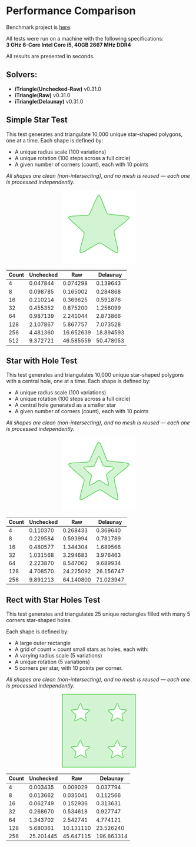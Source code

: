 # Performance Comparison

Benchmark project is [here](https://github.com/iShape-Rust/iTriangle/tree/main/performance).

All tests were run on a machine with the following specifications:  
**3 GHz 6-Core Intel Core i5, 40GB 2667 MHz DDR4**  

All results are presented in seconds.

## Solvers:

- **iTriangle(Unchecked-Raw)** v0.31.0
- **iTriangle(Raw)** v0.31.0
- **iTriangle(Delaunay)** v0.31.0


## Simple Star Test

This test generates and triangulate 10,000 unique star-shaped polygons, one at a time.
Each shape is defined by:

- A unique radius scale (100 variations)
- A unique rotation (100 steps across a full circle)
- A given number of corners (count), each with 10 points

_All shapes are clean (non-intersecting), and no mesh is reused — each one is processed independently._

<p align="center">
  <img src="test_0.svg" width="200"/>
</p>

| Count   | Unchecked    | Raw           | Delaunay
|---------|--------------|---------------|--------------|
| 4       | 0.047844     | 0.074298      | 0.139643     |
| 8       | 0.098785     | 0.165002      | 0.284868     |
| 16      | 0.210214     | 0.369625      | 0.591876     |
| 32      | 0.455352     | 0.875200      | 1.256099     |
| 64      | 0.987139     | 2.241044      | 2.873866     |
| 128     | 2.107867     | 5.867757      | 7.073528     |
| 256     | 4.481360     | 16.652639     | 18.894593    |
| 512     | 9.372721     | 46.585559     | 50.478053    |

## Star with Hole Test

This test generates and triangulates 10,000 unique star-shaped polygons with a central hole, one at a time.
Each shape is defined by:

- A unique radius scale (100 variations)
- A unique rotation (100 steps across a full circle)
- A central hole generated as a smaller star
- A given number of corners (count), each with 10 points

_All shapes are clean (non-intersecting), and no mesh is reused — each one is processed independently._

<p align="center">
  <img src="test_1.svg" width="200"/>
</p>

| Count   | Unchecked    | Raw           | Delaunay
|---------|--------------|---------------|--------------|
| 4       | 0.110370     | 0.268433      | 0.369640     |
| 8       | 0.229584     | 0.593994      | 0.781789     |
| 16      | 0.480577     | 1.344304      | 1.689566     |
| 32      | 1.031568     | 3.294683      | 3.976463     |
| 64      | 2.223870     | 8.547062      | 9.689934     |
| 128     | 4.708570     | 24.225092     | 26.156747    |
| 256     | 9.891213     | 64.140800     | 71.023947    |


## Rect with Star Holes Test

This test generates and triangulates 25 unique rectangles filled with many 5 corners star-shaped holes.

Each shape is defined by:

- A large outer rectangle
- A grid of count × count small stars as holes, each with:
- A varying radius scale (5 variations)
- A unique rotation (5 variations)
- 5 corners per star, with 10 points per corner.

_All shapes are clean (non-intersecting), and no mesh is reused — each one is processed independently._

<p align="center">
  <img src="test_2.svg" width="200"/>
</p>

| Count   | Unchecked    | Raw           | Delaunay
|---------|--------------|---------------|--------------|
| 4       | 0.003435     | 0.009029      | 0.037794     |
| 8       | 0.013662     | 0.035041      | 0.112566     |
| 16      | 0.062749     | 0.152936      | 0.313631     |
| 32      | 0.268670     | 0.534618      | 0.927747     |
| 64      | 1.343702     | 2.542741      | 4.774121     |
| 128     | 5.680361     | 10.131110     | 23.526240    |
| 256     | 25.201445    | 45.647115     | 196.863314   |

